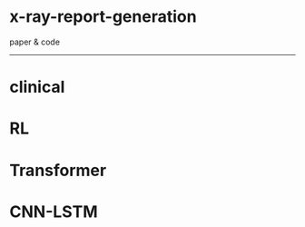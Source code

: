 # x-ray-report-generation
paper & code
_________________________________________________________________________________
# clinical

# RL

# Transformer

# CNN-LSTM
